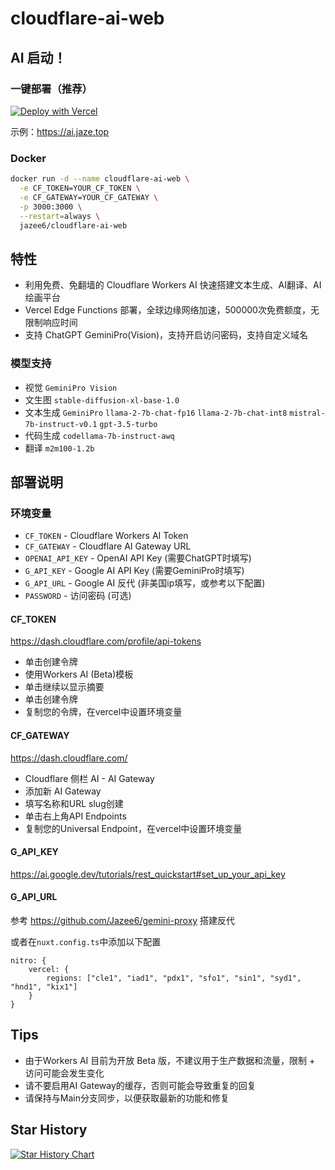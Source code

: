 # cloudflare-ai-web

## AI 启动！

### 一键部署（推荐）

[![Deploy with Vercel](https://vercel.com/button)](https://vercel.com/new/clone?repository-url=https%3A%2F%2Fgithub.com%2FJazee6%2Fcloudflare-ai-web&env=CF_TOKEN,CF_GATEWAY&envDescription=%E7%8E%AF%E5%A2%83%E5%8F%98%E9%87%8F%E4%BF%A1%E6%81%AF%E8%AF%B7%E6%9F%A5%E7%9C%8B&envLink=https%3A%2F%2Fgithub.com%2FJazee6%2Fcloudflare-ai-web)

示例：https://ai.jaze.top

### Docker

```bash
docker run -d --name cloudflare-ai-web \
  -e CF_TOKEN=YOUR_CF_TOKEN \
  -e CF_GATEWAY=YOUR_CF_GATEWAY \
  -p 3000:3000 \
  --restart=always \
  jazee6/cloudflare-ai-web
```

## 特性

- 利用免费、免翻墙的 Cloudflare Workers AI 快速搭建文本生成、AI翻译、AI绘画平台
- Vercel Edge Functions 部署，全球边缘网络加速，500000次免费额度，无限制响应时间
- 支持 ChatGPT GeminiPro(Vision)，支持开启访问密码，支持自定义域名

### 模型支持

- 视觉 `GeminiPro Vision`
- 文生图 `stable-diffusion-xl-base-1.0`
- 文本生成 `GeminiPro` `llama-2-7b-chat-fp16` `llama-2-7b-chat-int8` `mistral-7b-instruct-v0.1` `gpt-3.5-turbo`
- 代码生成 `codellama-7b-instruct-awq`
- 翻译 `m2m100-1.2b`

## 部署说明

### 环境变量

- `CF_TOKEN` - Cloudflare Workers AI Token
- `CF_GATEWAY` - Cloudflare AI Gateway URL
- `OPENAI_API_KEY` - OpenAI API Key (需要ChatGPT时填写)
- `G_API_KEY` - Google AI API Key (需要GeminiPro时填写)
- `G_API_URL` - Google AI 反代 (非美国ip填写，或参考以下配置)
- `PASSWORD` - 访问密码 (可选)

#### CF_TOKEN

https://dash.cloudflare.com/profile/api-tokens

- 单击创建令牌
- 使用Workers AI (Beta)模板
- 单击继续以显示摘要
- 单击创建令牌
- 复制您的令牌，在vercel中设置环境变量

#### CF_GATEWAY

https://dash.cloudflare.com/

- Cloudflare 侧栏 AI - AI Gateway
- 添加新 AI Gateway
- 填写名称和URL slug创建
- 单击右上角API Endpoints
- 复制您的Universal Endpoint，在vercel中设置环境变量

#### G_API_KEY

https://ai.google.dev/tutorials/rest_quickstart#set_up_your_api_key

#### G_API_URL

参考 https://github.com/Jazee6/gemini-proxy 搭建反代

或者在`nuxt.config.ts`中添加以下配置

```
nitro: {
    vercel: {
        regions: ["cle1", "iad1", "pdx1", "sfo1", "sin1", "syd1", "hnd1", "kix1"]
    }
}
```

## Tips

- 由于Workers AI 目前为开放 Beta 版，不建议用于生产数据和流量，限制 + 访问可能会发生变化
- 请不要启用AI Gateway的缓存，否则可能会导致重复的回复
- 请保持与Main分支同步，以便获取最新的功能和修复

## Star History

[![Star History Chart](https://api.star-history.com/svg?repos=Jazee6/cloudflare-ai-web&type=Date)](https://star-history.com/#Jazee6/cloudflare-ai-web&Date)
